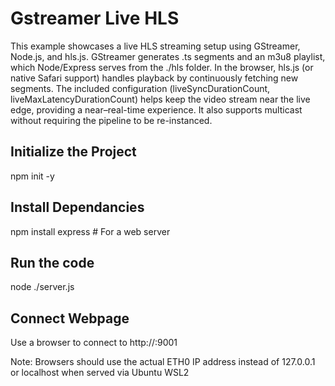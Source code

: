 # Gstreamer Live HLS
This example showcases a live HLS streaming setup using GStreamer, Node.js, and hls.js. GStreamer generates .ts segments and an m3u8 playlist, which Node/Express serves from the ./hls folder. In the browser, hls.js (or native Safari support) handles playback by continuously fetching new segments. The included configuration (liveSyncDurationCount, liveMaxLatencyDurationCount) helps keep the video stream near the live edge, providing a near–real-time experience.
It also supports multicast without requiring the pipeline to be re-instanced.

## Initialize the Project
npm init -y

## Install Dependancies
npm install express   # For a web server

## Run the code
node ./server.js <IPADDRESS>

## Connect Webpage
Use a browser to connect to http://<IPADDRESS>:9001

Note: Browsers should use the actual ETH0 IP address instead of 127.0.0.1 or localhost when served via Ubuntu WSL2